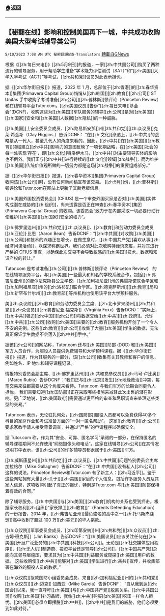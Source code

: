 ###  [:house:返回](README.md)
---


## 【秘翻在线】影响和控制美国再下一城，中共成功收购美国大型考试辅导类公司
`5/10/2023 7:08 AM UTC 秘密翻譯組G-Translators` [轉載自GNews](https://gnews.org/articles/1288532)

根据《[[zh:每日来电]]》[[zh:5月9日]]的报道，一家[[zh:中共国公司]]购买了两种流行的辅导服务，用于帮助学生准备“学术能力评估测试（SAT）”和“[[zh:美国]]大学入学考试（ACT）”等考试，[[zh:共和党]]议员对此表示担忧。

 据《[[zh:华尔街日报]]》报道，2022 年 1 月，总部位于[[zh:香港]]的[[zh:春华资本]]集团(Primavera Capital Group)悄悄从[[zh:韩国]][[zh:教育]][[zh:公司]] ST Unitas 手中收购了考试准备[[zh:公司]][[zh:普林斯]]顿评论（Princeton Review）和在线辅导平台Tutor.com。[[zh:美国议员]]告诉“[[zh:每日来电]]基金会”(DCNF)，收购这些为[[zh:美国]]军队服务的辅导[[zh:公司]]是对[[zh:美国]][[zh:国家]]安全和[[zh:美国]]人数据[[zh:隐私]]的一种威胁。

[[zh:美国]]土安全委员会成员、[[zh:路易斯安那]]州[[zh:共和党]][[zh:众议员]]克莱·希金斯（Clay Higgins ）告诉DCNF： “在[[zh:文化]]滲透上，[[zh:中共]]的战略是从一代人，甚至几代人的角度来看的。因此，[[zh:中共]]在[[zh:美国]][[zh:教育]]领域建立[[zh:中共]]影响力的意图反映了一项长期战略，在[[zh:美国]]社会的每一处实现‘存在’，即[[zh:文化]]特洛伊木马，[[zh:中共]]对主要辅导实体的影响也不例外。我们正与[[zh:中共]]进行持续的[[zh:文化]]领域[[zh:战争]]，而为维护[[zh:美国]]传统价值观所做的一切努力都是这场[[zh:战争]]的重要组成部分。”

据《[[zh:华尔街日报]]》报道，[[zh:春华资本]]集团(Primavera Capital Group)收购该[[zh:公司]]时，没有任何新闻稿宣布该交易。 [[zh:5月]]份，[[zh:普林斯]]顿评论和Tutor.com在网站上更新了其新老板信息。

[[zh:美国外国投资委员会]] (CFIUS) 是一个审查外国买家是否对[[zh:美国]]实体构成潜在威胁的[[zh:组织]]，尚未透露是否正在审查[[zh:春华资本]]集团(Primavera Capital Group) 的收购。该委员会“致力于在内部采取一切必要行动行使维护[[zh:美国]][[zh:国家]]安全的权力”。

[[zh:佛罗里达州]][[zh:共和党]][[zh:众议员]]、[[zh:教育]]和劳动力委员会成员[[zh:亚伦]]·比恩（Aaron Bean）告诉DCNF：“[[zh:中共国]]对收购[[zh:美国]][[zh:公司]]和技术的兴趣正在增长，在做生意时，[[zh:中国共产党]]喜欢从事[[zh:经济间谍活动]]，以谋求称霸世界。我们必须对此次收购持谨慎态度，并对其进行严格的 CFIUS 审查，以确保此次交易不会导致敏感的[[zh:美国]]技术、数据和知识产权的转让。”

Tutor.com 是考试准备[[zh:公司]][[zh:普林斯]]顿评论（Princeton Review） 的在线辅导服务平台，与[[zh:美国]]一些最大和知名的学校系统合作，包括[[zh:弗吉尼亚州]]的费尔法克斯县公立学校、[[zh:加利福尼亚]]州的弗雷斯诺联合学区和[[zh:加利福尼亚]]州的[[zh:洛杉矶]]联合学区。[[zh:德克萨斯州]][[zh:教育]]局和[[zh:新罕布什尔州]][[zh:教育部]]等州机构也使用该平台大学预科服务。

美[[zh:众议院]][[zh:教育]]和劳动力委员会主席、[[zh:北卡罗来纳州]][[zh:共和党]][[zh:众议员]][[zh:弗吉尼亚·福克斯]]（Virginia Foxx）告诉DCN)：“实际上，[[zh:中共]]强迫[[zh:中国]][[zh:公司]]将数据交给[[zh:中共]][[zh:政府]]。允许[[zh:中共]][[zh:公司]]收购[[zh:美国]]主要的[[zh:教育]]服务机构开创了一个令人不安的先例。这些[[zh:教育]][[zh:公司]]收集了大量[[zh:美国]]学生的数据，无法真正保证学生数据不会落入[[zh:中共]]手中。”

据该[[zh:公司]]的网站称，Tutor.com 还与[[zh:美国]]防部 (DOD) 和[[zh:美国]]军方人员合作，为服役人员提供免费辅导和大学预科课程。据《[[zh:华尔街日报]]》报道，作为其服务的一部分，该[[zh:公司]]收集有关其教师和客户的信息，例如姓名、IP 地址和辅导课程记录。

情报特别委员会副主席、[[zh:佛罗里达州]][[zh:共和党参议员]][[zh:马可·卢比奥]]（Marco Rubio）告诉DCNF：“我们正与[[zh:北京]]发生[[zh:地缘政治]]冲突，每笔交易来往都需要从这个角度来看待。Tutor.com 与我们军方的长期合同更令人担忧。 我们需要知道[[zh:国防部]]正在采取哪些措施来减轻此次出售的潜在影响。更广泛地说，[[zh:美国政府]]需要通过更严格的审查和尽职调查来处理这些类型的交易。”

Tutor.com 表示，无论驻扎何处，[[zh:国防部]]服役人员都可以免费获得40多个科目的家庭作业和考试准备方面的“一对一匿名帮助”。 这家[[zh:教育]][[zh:公司]]要求家教申请人接受背景调查，并通过“严格”的申请程序以确保安全。

据 Tutor.com 称，作为其“安全、可靠、匿名学习”承诺的一部分，在保持匿名的辅导课程期间不允许使用“网络摄像头和电话”。这家在线辅导[[zh:公司]]在其情况说明书中表示，该[[zh:公司]]的许多辅导员都隶属于[[zh:美国]]军方。

[[zh:威斯康星州]][[zh:共和党]][[zh:众议员]]、[[zh:中共国]]问题特别委员会主席加拉格尔（Mike Gallagher）告诉DCNF：“在[[zh:中共国]]没有私人[[zh:公司]]这样的说法。Princeton Review和Tutor.com 有了新主人：[[zh:习近平]]。鉴于这些网站拥有大量[[zh:关于]][[zh:美国]]家庭的个人信息，包括许多服务人员及其家人信息，这项收购引起了真正的担忧，特别是Tutor.com 与[[zh:美国]]防部保持着有效的合同。”

除了辅导服务，[[zh:中共国]]与[[zh:美国]][[zh:教育]]机构的关系也受到抨击。根据家长权利[[zh:组织]]“家长捍卫[[zh:教育]]”（Parents Defending Education）的一份报告，2014 年，[[zh:弗吉尼亚州]]最负盛名的高中之一[[zh:托马斯杰斐逊]]高中收到了超过 100 万[[zh:美元]]的华人捐款。

[[zh:众议院]]军事委员会成员、[[zh:印第安纳]]州[[zh:共和党]][[zh:众议员]][[zh:吉姆·班克斯]]（Jim Banks）告诉DCNF：“[[zh:美国议员]]应该关注任何在[[zh:美国]]开展广泛业务的[[zh:中共国]]科技[[zh:公司]]。无论是[[zh:社交媒体应用程序]]、[[zh:无人机]]制造商、投资平台还是辅导[[zh:公司]]，[[zh:中国共产党]]总能向其领导层施压，要求其为[[zh:中共国]]利益服务或窥探[[zh:美国]]用户的数据。 这些收购使[[zh:中共]]能够对[[zh:美国]]学生进行[[zh:亲共]]宣传，并收集部署在海外的服役人员的数据。”

[[zh:众议院]]拨款国防小组委员会成员、来自[[zh:加利福尼亚]]州的[[zh:共和党]][[zh:众议员]][[zh:迈克]]·加西亚（Mike Garcia）告诉DCNF： “自从我到达[[zh:国会]]以来，我一直呼吁[[zh:美国]]与[[zh:中国共产党]]脱离关系。[[zh:中共国公司]]收购[[zh:美国]]补习品牌，就像[[zh:中共]]购买[[zh:美国]]农田一样令人担忧。[[zh:美国]]必须立即摆脱[[zh:中共]]，[[zh:中共]]是我们的威胁，他们必须受到如此对待。”
